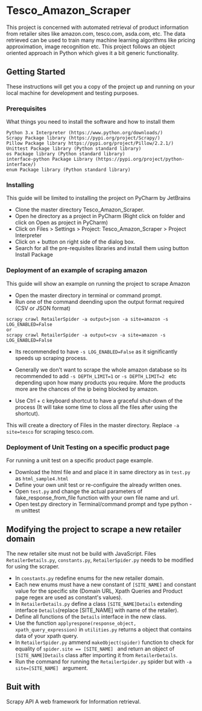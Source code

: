 # Tesco_Amazon_Scraper

This project is concerned with automated retrieval of product information from retailer sites like amazon.com, tesco.com, asda.com, etc. The data retrieved can be used to train many machine learning algorithms like pricing approximation, image recognition etc. This project follows an object oriented approach in Python which gives it a bit generic functionality. 

## Getting Started

These instructions will get you a copy of the project up and running on your local machine for development and testing purposes.

### Prerequisites

What things you need to install the software and how to install them

```
Python 3.x Interpreter (https://www.python.org/downloads/)
Scrapy Package library (https://pypi.org/project/Scrapy/)
Pillow Package library https://pypi.org/project/Pillow/2.2.1/)
Unittest Package library (Python standard library)
os Package library (Python standard library)
interface-python Package Library (https://pypi.org/project/python-interface/)
enum Package library (Python standard library)
```

### Installing

This guide will be limited to installing the project on PyCharm by JetBrains

* Clone the master directory Tesco_Amazon_Scraper.
* Open he directory as a project in PyCharm (Right click on folder and click on Open as project in PyCharm)
* Click on Files > Settings > Project: Tesco_Amazon_Scraper > Project Interpreter  
* Click on + button on right side of the dialog box.
* Search for all the pre-requisites libraries and install them using button Install Package 

### Deployment of an example of scraping amazon

This guide will show an example on running the project to scrape Amazon

* Open the master directory in terminal or command prompt.
* Run one of the command deending upon the output format required (CSV or JSON format)
```
scrapy crawl RetailerSpider -a output=json -a site=amazon -s LOG_ENABLED=False
or
scrapy crawl RetailerSpider -a output=csv -a site=amazon -s LOG_ENABLED=False
```
* Its recommended to have ```-s LOG_ENABLED=False``` as it significantly speeds up scraping process.
* Generally we don't want to scrape the whole amazon database so its recommended to add ```-s DEPTH_LIMIT=1``` or ```-s DEPTH_LIMIT=2 ``` etc depending upon how many products you require. More the products more are the chances of the ip being blocked by amazon.

* Use Ctrl + c keyboard shortcut to have a graceful shut-down of the process (It will take some time to closs all the files after using the shortcut).

This will create a directory of Files in the master directory. Replace ```-a site=tesco``` for scraping tesco.com.

### Deployment of Unit Testing on a specific product page
  
For running a unit test on a specific product page example.

* Download the html file and and place it in same directory as in ```test.py``` as ```html_sample4.html```
* Define your own unit test or re-configuire the already written ones.
* Open ```test.py``` and change the actual parameters of fake_response_from_file function with your own file name and url.
* Open test.py directory in Terminal/command prompt and type python -m unittest

## Modifying the project to scrape a new retailer domain

The new retailer site must not be build with JavaScript. Files ```RetailerDetails.py```, ```constants.py```, ```RetailerSpider.py``` needs to be modified for using the scraper.

* In ```constants.py``` redefine enums for the new retailer domain.
* Each new enums must have a new constant of ```[SITE_NAME]``` and constant value for the specific site (Domain URL, Xpath Queries and Product page regex are used as constant's values).
* In ```RetailerDetails.py``` define a class ```[SITE_NAME]Details``` extending interface ```Details```(replace [SITE_NAME] with name of the retailer).
* Define all functions of the ```Details``` interface in the new class.
* Use the function ```applyrespone(response_object, xpath_query_expression)``` in ```utilities.py``` returns a object that contains data of your xpath query.
* In ```RetailerSpider.py``` ammend ```makeObject(spider)``` function to check for equality of ```spider.site == [SITE_NAME] ``` and return an object of ```[SITE_NAME]Details``` class after importing it from ```RetailerDetails```.
* Run the command for running the ```RetailerSpider.py``` spider but with ```-a site=[SITE_NAME] ``` argument.

## Buit with

Scrapy API A web framework for Information retrieval.
